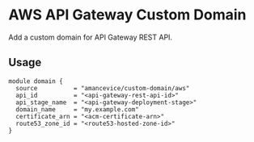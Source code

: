 # AWS API Gateway Custom Domain

Add a custom domain for API Gateway REST API.

## Usage

```hcl
module domain {
  source          = "amancevice/custom-domain/aws"
  api_id          = "<api-gateway-rest-api-id>"
  api_stage_name  = "<api-gateway-deployment-stage>"
  domain_name     = "my.example.com"
  certificate_arn = "<acm-certificate-arn>"
  route53_zone_id = "<route53-hosted-zone-id>"
}
```
